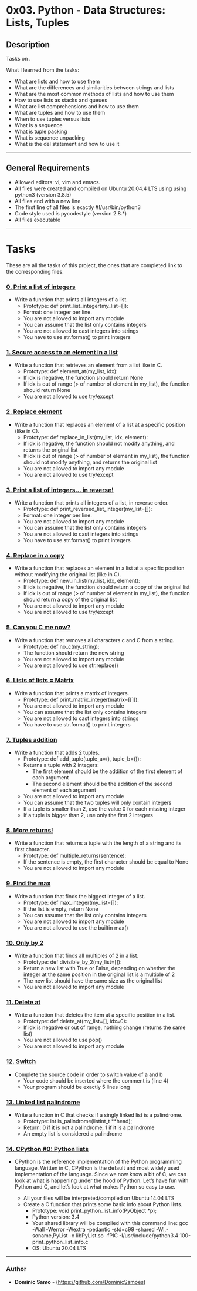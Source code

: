 # 0x03. Python - Data Structures: Lists, Tuples

## Description

Tasks on .

What I learned from the tasks:

* What are lists and how to use them
* What are the differences and similarities between strings and lists
* What are the most common methods of lists and how to use them
* How to use lists as stacks and queues
* What are list comprehensions and how to use them
* What are tuples and how to use them
* When to use tuples versus lists
* What is a sequence
* What is tuple packing
* What is sequence unpacking
* What is the del statement and how to use it

---

## General Requirements
* Allowed editors: vi, vim and emacs.
* All files were created and compiled on Ubuntu 20.04.4 LTS using using python3 (version 3.8.5)
* All files end with a new line
* The first line of all files is exactly #!/usr/bin/python3
* Code style used is pycodestyle (version 2.8.*)
* All files executable

---

# Tasks

These are all the tasks of this project, the ones that are completed link to the corresponding files.

### [0. Print a list of integers](./0-print_list_integer.py)
* Write a function that prints all integers of a list.
  	- Prototype: def print_list_integer(my_list=[]):
	- Format: one integer per line. 
	- You are not allowed to import any module
	- You can assume that the list only contains integers
	- You are not allowed to cast integers into strings
	- You have to use str.format() to print integers


### [1. Secure access to an element in a list](./1-element_at.py)
* Write a function that retrieves an element from a list like in C.
	- Prototype: def element_at(my_list, idx):
	- If idx is negative, the function should return None
	- If idx is out of range (> of number of element in my_list), the function should return None
	- You are not allowed to use try/except

### [2. Replace element](./2-replace_in_list.py)
* Write a function that replaces an element of a list at a specific position (like in C).
	- Prototype: def replace_in_list(my_list, idx, element):
	- If idx is negative, the function should not modify anything, and returns the original list
	- If idx is out of range (> of number of element in my_list), the function should not modify anything, and returns the original list
	- You are not allowed to import any module
	- You are not allowed to use try/except

### [3. Print a list of integers... in reverse!](./3-print_reversed_list_integer.py)
* Write a function that prints all integers of a list, in reverse order.
	- Prototype: def print_reversed_list_integer(my_list=[]):
	- Format: one integer per line. 
	- You are not allowed to import any module
	- You can assume that the list only contains integers
	- You are not allowed to cast integers into strings
	- You have to use str.format() to print integers 

### [4. Replace in a copy](./4-new_in_list.py)
* Write a function that replaces an element in a list at a specific position without modifying the original list (like in C).
	- Prototype: def new_in_list(my_list, idx, element):
	- If idx is negative, the function should return a copy of the original list
	- If idx is out of range (> of number of element in my_list), the function should return a copy of the original list
	- You are not allowed to import any module
	- You are not allowed to use try/except

### [5. Can you C me now?](./5-no_c.py)
* Write a function that removes all characters c and C from a string.
	- Prototype: def no_c(my_string):
	- The function should return the new string
	- You are not allowed to import any module
	- You are not allowed to use str.replace()

### [6. Lists of lists = Matrix](./6-print_matrix_integer.py)
* Write a function that prints a matrix of integers.
	- Prototype: def print_matrix_integer(matrix=[[]]):
	- You are not allowed to import any module
	- You can assume that the list only contains integers
	- You are not allowed to cast integers into strings
	- You have to use str.format() to print integers

### [7. Tuples addition](./7-add_tuple.py)
* Write a function that adds 2 tuples.
	- Prototype: def add_tuple(tuple_a=(), tuple_b=()):
	- Returns a tuple with 2 integers:
		+ The first element should be the addition of the first element of each argument
		+ The second element should be the addition of the second element of each argument
	- You are not allowed to import any module
	- You can assume that the two tuples will only contain integers
	- If a tuple is smaller than 2, use the value 0 for each missing integer
	- If a tuple is bigger than 2, use only the first 2 integers

### [8. More returns!](./8-multiple_returns.py)
* Write a function that returns a tuple with the length of a string and its first character.
	- Prototype: def multiple_returns(sentence):
	- If the sentence is empty, the first character should be equal to None
	- You are not allowed to import any module

### [9. Find the max](./9-max_integer.py)
* Write a function that finds the biggest integer of a list.
	- Prototype: def max_integer(my_list=[]):
	- If the list is empty, return None
	- You can assume that the list only contains integers
	- You are not allowed to import any module
	- You are not allowed to use the builtin max()

### [10. Only by 2](./10-divisible_by_2.py)
* Write a function that finds all multiples of 2 in a list.
	- Prototype: def divisible_by_2(my_list=[]):
	- Return a new list with True or False, depending on whether the integer at the same position in the original list is a multiple of 2
	- The new list should have the same size as the original list
	- You are not allowed to import any module

### [11. Delete at](./11-delete_at.py)
* Write a function that deletes the item at a specific position in a list.
	- Prototype: def delete_at(my_list=[], idx=0):
	- If idx is negative or out of range, nothing change (returns the same list)
	- You are not allowed to use pop()
	- You are not allowed to import any module

### [12. Switch](./12-switch.py)
* Complete the source code in order to switch value of a and b
	- Your code should be inserted where the comment is (line 4)
	- Your program should be exactly 5 lines long

### [13. Linked list palindrome](./13-is_palindrome.c)
* Write a function in C that checks if a singly linked list is a palindrome.
	- Prototype: int is_palindrome(listint_t **head);
	- Return: 0 if it is not a palindrome, 1 if it is a palindrome
	- An empty list is considered a palindrome

### [14. CPython #0: Python lists](./100-print_python_list_info.c)
* CPython is the reference implementation of the Python programming language. Written in C, CPython is the default and most widely used implementation of the language.
Since we now know a bit of C, we can look at what is happening under the hood of Python. Let’s have fun with Python and C, and let’s look at what makes Python so easy to use.

	- All your files will be interpreted/compiled on Ubuntu 14.04 LTS
	- Create a C function that prints some basic info about Python lists.
		+ Prototype: void print_python_list_info(PyObject *p);
		+ Python version: 3.4
		+ Your shared library will be compiled with this command line: gcc -Wall -Werror -Wextra -pedantic -std=c99 -shared -Wl,-soname,PyList -o libPyList.so -fPIC -I/usr/include/python3.4 100-print_python_list_info.c
		+ OS: Ubuntu 20.04 LTS

---

### Author
* **Dominic Samo** - (https://github.com/DominicSamoes)
